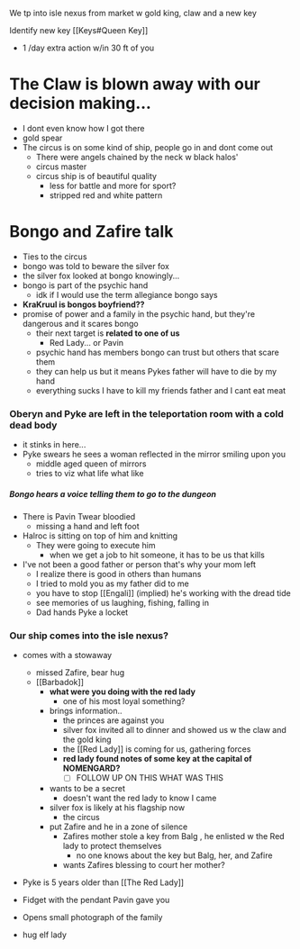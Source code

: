 We tp into isle nexus from market w gold king, claw and a new key

Identify new key [[Keys#Queen Key]]
- 1 /day extra action w/in 30 ft of you


# The Claw is blown away with our decision making...
- I dont even know how I got there
- gold spear
- The circus is on some kind of ship, people go in and dont come out
	- There were angels chained by the neck w black halos'
	- circus master
	- circus ship is of beautiful quality
		- less for battle and more for sport?
		- stripped red and white pattern

# Bongo and Zafire talk
- Ties to the circus
- bongo was told to beware the silver fox
- the silver fox looked at bongo knowingly...
- bongo is part of the psychic hand
	- idk if I would use the term allegiance bongo says
- **KraKruul is bongos boyfriend??**
- promise of power and a family in the psychic hand, but they're dangerous and it scares bongo
	- their next target is **related to one of us**
		- Red Lady... or Pavin
	- psychic hand has members bongo can trust but others that scare them
	- they can help us but it means Pykes father will have to die by my hand
	- everything sucks I have to kill my friends father and I cant eat meat


### Oberyn and Pyke are left in the teleportation room with a cold dead body
- it stinks in here...
- Pyke swears he sees a woman reflected in the mirror smiling upon you
	- middle aged queen of mirrors
	- tries to viz what life what like

##### Bongo hears a voice telling them to go to the dungeon
- There is Pavin Twear bloodied
	- missing a hand and left foot
- Halroc is sitting on top of him and knitting
	- They were going to execute him
		- when we get a job to hit someone, it has to be us that kills
- I've not been a good father or person that's why your mom left
	- I realize there is good in others than humans
	- I tried to mold you as my father did to me
	- you have to stop [[Engali]] (implied) he's working with the dread tide
	- see memories of us laughing, fishing, falling in
	- Dad hands Pyke a locket


### Our ship comes into the isle nexus?
- comes with a stowaway
	- missed Zafire, bear hug
	- [[Barbadok]]
		- **what were you doing with the red lady**
			- one of his most loyal something?
		- brings information..
			- the princes are against you
			- silver fox invited all to dinner and showed us w the claw and the gold king
			- the [[Red Lady]] is coming for us, gathering forces
			- **red lady found notes of some key at the capital of NOMENGARD?**
				- [ ] FOLLOW UP ON THIS WHAT WAS THIS
		- wants to be a secret
			- doesn't want the red lady to know I came
		- silver fox is likely at his flagship now
			- the circus
		- put Zafire and he in a zone of silence
			- Zafires mother stole a key from Balg , he enlisted w the Red lady to protect themselves
				- no one knows about the key but Balg, her, and Zafire
			- wants Zafires blessing to court her mother?

- Pyke is 5 years older than [[The Red Lady]]
- Fidget with the pendant Pavin gave you
- Opens small photograph of the family
- hug elf lady

